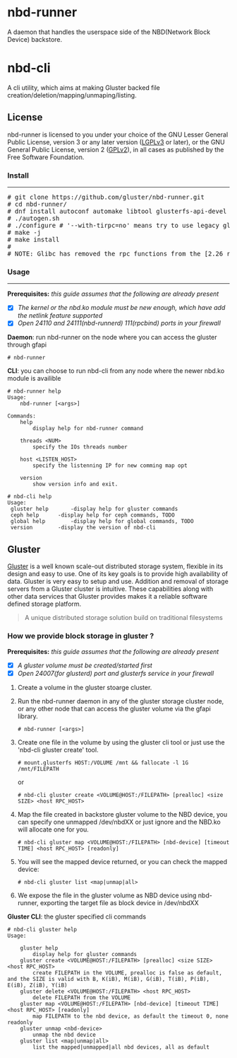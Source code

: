 # nbd-runner

A daemon that handles the userspace side of the NBD(Network Block Device) backstore.

# nbd-cli

A cli utility, which aims at making Gluster backed file creation/deletion/mapping/unmaping/listing.

## License
nbd-runner is licensed to you under your choice of the GNU Lesser General Public License, version 3 or any later version ([LGPLv3](https://opensource.org/licenses/lgpl-3.0.html) or later), or the GNU General Public License, version 2 ([GPLv2](https://opensource.org/licenses/GPL-2.0)), in all cases as published by the Free Software Foundation.

### Install
------
<pre>
# git clone https://github.com/gluster/nbd-runner.git
# cd nbd-runner/
# dnf install autoconf automake libtool glusterfs-api-devel kmod-devel libnl3-devel libevent-devel glib2-devel libtirpc-devel
# ./autogen.sh
# ./configure # '--with-tirpc=no' means try to use legacy glibc, otherwise use libtirpc by default
# make -j
# make install
#
# NOTE: Glibc has removed the rpc functions from the [2.26 release](https://sourceware.org/ml/libc-alpha/2017-08/msg00010.html). Instead of relying on glibc providing these, the modern libtirpc library should be used instead. For the old glibc version or some distribute Linux we will still use the glibc instead to privide the RPC library.
</pre>

### Usage
------
**Prerequisites:** *this guide assumes that the following are already present*
- [x] *The kernel or the nbd.ko module must be new enough, which have add the netlink feature supported*
- [x] *Open 24110 and 24111(nbd-runnerd) 111(rpcbind) ports in your firewall*

<b>Daemon</b>: run nbd-runner on the node where you can access the gluster through gfapi
```script
# nbd-runner
```

<b>CLI</b>: you can choose to run nbd-cli from any node where the newer nbd.ko module is availible
```script
# nbd-runner help
Usage:
	nbd-runner [<args>]

Commands:
	help
		display help for nbd-runner command

	threads <NUM>
		specify the IOs threads number

	host <LISTEN_HOST>
		specify the listenning IP for new comming map opt

	version
		show version info and exit.

# nbd-cli help
Usage:
 gluster help		-display help for gluster commands
 ceph help		-display help for ceph commands, TODO
 global help		-display help for global commands, TODO
 version		-display the version of nbd-cli
```

## Gluster
[Gluster](http://gluster.readthedocs.io/en/latest/) is a well known scale-out distributed storage system, flexible in its design and easy to use. One of its key goals is to provide high availability of data. Gluster is very easy to setup and use. Addition and removal of storage servers from a Gluster cluster is intuitive. These capabilities along with other data services that Gluster provides makes it a reliable software defined storage platform.

> A unique distributed storage solution build on traditional filesystems

### How we provide block storage in gluster ?

**Prerequisites:** *this guide assumes that the following are already present*
- [x] *A gluster volume must be created/started first*
- [x] *Open 24007(for glusterd) port and glusterfs service in your firewall*

1. Create a volume in the gluster stoarge cluster.
2. Run the nbd-runner daemon in any of the gluster storage cluster node, or any other node that can access the gluster volume via the gfapi library.
   
    `# nbd-runner [<args>]`

3. Create one file in the volume by using the gluster cli tool or just use the 'nbd-cli gluster create' tool.

    `# mount.glusterfs HOST:/VOLUME /mnt && fallocate -l 1G /mnt/FILEPATH`

   or

    `# nbd-cli gluster create <VOLUME@HOST:/FILEPATH> [prealloc] <size SIZE> <host RPC_HOST>`

4. Map the file created in backstore gluster volume to the NBD device, you can specify one unmapped /dev/nbdXX or just ignore and the NBD.ko will allocate one for you.

    `# nbd-cli gluster map <VOLUME@HOST:/FILEPATH> [nbd-device] [timeout TIME] <host RPC_HOST> [readonly]`

5. You will see the mapped device returned, or you can check the mapped device:

    `# nbd-cli gluster list <map|unmap|all>`

6. We expose the file in the gluster volume as NBD device using nbd-runner, exporting the target file as block device in /dev/nbdXX

<b> Gluster CLI</b>: the gluster specified cli commands
```script
# nbd-cli gluster help
Usage: 

	gluster help
		display help for gluster commands
	gluster create <VOLUME@HOST:/FILEPATH> [prealloc] <size SIZE> <host RPC_HOST>
		create FILEPATH in the VOLUME, prealloc is false as default, and the SIZE is valid with B, K(iB), M(iB), G(iB), T(iB), P(iB), E(iB), Z(iB), Y(iB)
	gluster delete <VOLUME@HOST:/FILEPATH> <host RPC_HOST>
		delete FILEPATH from the VOLUME
	gluster map <VOLUME@HOST:/FILEPATH> [nbd-device] [timeout TIME] <host RPC_HOST> [readonly]
		map FILEPATH to the nbd device, as default the timeout 0, none readonly
	gluster unmap <nbd-device>
		unmap the nbd device
	gluster list <map|unmap|all>
		list the mapped|unmapped|all nbd devices, all as default
```
